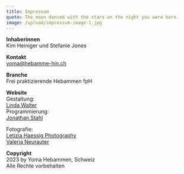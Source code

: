 ```yaml
---
title: Impressum
quote: The moon danced with the stars on the night you were born.
image: /upload/impressum-image-1.jpg
---
```

**Inhaberinnen**\
Kim Heiniger und Stefanie Jones

**Kontakt**\
yoma@hebamme-hin.ch

**Branche**\
Frei praktizierende Hebammen fpH

**Website**\
Gestaltung: \
[Linda Walter](https://linda-walter.com)\
Programmierung: \
[Jonathan Stahl](https://jonathanstahl.ch) 

Fotografie: \
[Letizia Haessig Photography](https://lety.ch "https\://lety.ch")\
[Valeria Neurauter](https://www.instagram.com/valeria.neurauter/?hl=de)

**Copyright**\
2023 by Yoma Hebammen, Schweiz\
Alle Rechte vorbehalten